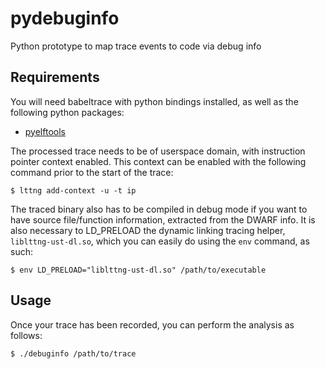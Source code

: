 # pydebuginfo
Python prototype to map trace events to code via debug info

## Requirements
You will need babeltrace with python bindings installed, as well as
the following python packages:

* [pyelftools](https://github.com/eliben/pyelftools)

The processed trace needs to be of userspace domain, with instruction
pointer context enabled. This context can be enabled with the
following command prior to the start of the trace:

    $ lttng add-context -u -t ip

The traced binary also has to be compiled in debug mode if you want to
have source file/function information, extracted from the DWARF
info. It is also necessary to LD_PRELOAD the dynamic linking tracing
helper, `liblttng-ust-dl.so`, which you can easily do using the `env`
command, as such:

    $ env LD_PRELOAD="liblttng-ust-dl.so" /path/to/executable

## Usage
Once your trace has been recorded, you can perform the analysis as follows:

    $ ./debuginfo /path/to/trace
